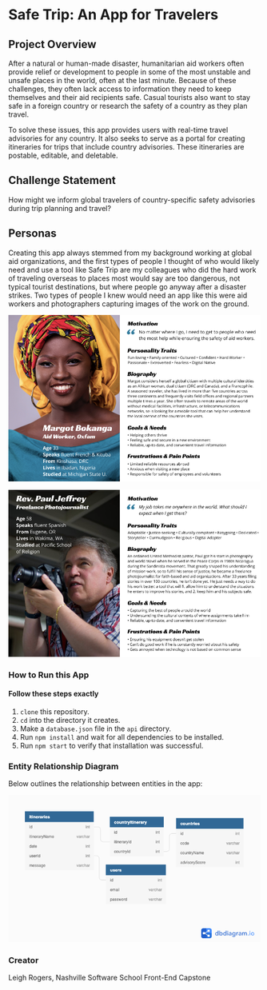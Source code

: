# Safe Trip: An App for Travelers

## Project Overview

After a natural or human-made disaster, humanitarian aid workers often provide relief or development to people in some of the most unstable and unsafe places in the world, often at the last minute. Because of these challenges, they often lack access to information they need to keep themselves and their aid recipients safe. Casual tourists also want to stay safe in a foreign country or research the safety of a country as they plan travel.

To solve these issues, this app provides users with real-time travel advisories for any country. It also seeks to serve as a portal for creating itineraries for trips that include country advisories. These itineraries are postable, editable, and deletable.

## Challenge Statement

How might we inform global travelers of country-specific safety advisories during trip planning and travel?

## Personas

Creating this app always stemmed from my background working at global aid organizations, and the first types of people I thought of who would likely need and use a tool like Safe Trip are my colleagues who did the hard work of traveling overseas to places most would say are too dangerous, not typical tourist destinations, but where people go anyway after a disaster strikes. Two types of people I knew would need an app like this were aid workers and photographers capturing images of the work on the ground.

![Safe Trip App Persona Aid Worker](https://github.com/LeighMRogers/safe-trip-capstone/blob/master/public/images/MargotCapstonePersona.png)

![Safe Trip App Persona Photojournalist](https://github.com/LeighMRogers/safe-trip-capstone/blob/master/public/images/PaulJeffreyPersona.png)

### How to Run this App

#### Follow these steps exactly

1. `clone` this repository.
2. `cd` into the directory it creates.
3. Make a `database.json` file in the `api` directory.
4. Run `npm install` and wait for all dependencies to be installed.
5. Run `npm start` to verify that installation was successful.

### Entity Relationship Diagram

Below outlines the relationship between entities in the app:

![Safe Trip App ERD](https://github.com/LeighMRogers/safe-trip-capstone/blob/master/public/images/Front-EndCapstoneUpdated.png "Safe Trip App ERD")

### Creator
Leigh Rogers, Nashville Software School Front-End Capstone
